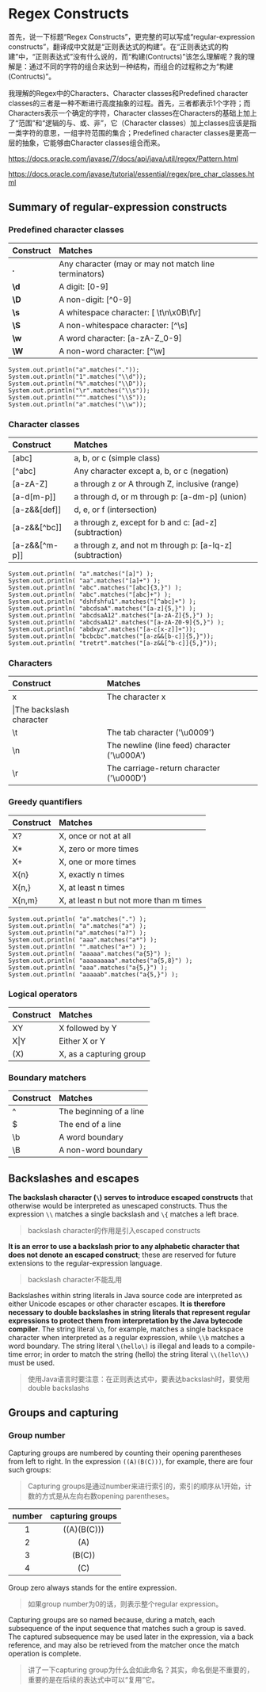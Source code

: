 # Regex Constructs #

首先，说一下标题“Regex Constructs”，更完整的可以写成“regular-expression constructs”，翻译成中文就是“正则表达式的构建”。在“正则表达式的构建”中，“正则表达式”没有什么说的，而“构建(Contructs)”该怎么理解呢？我的理解是：通过不同的字符的组合来达到一种结构，而组合的过程称之为“构建(Contructs)”。

我理解的Regex中的Characters、Character classes和Predefined character classes的三者是一种不断进行高度抽象的过程。首先，三者都表示1个字符；而Characters表示一个确定的字符，Character classes在Characters的基础上加上了“范围”和“逻辑的与、或、非”，它（Character classes）加上classes应该是指一类字符的意思，一组字符范围的集合；Predefined character classes是更高一层的抽象，它能够由Character classes组合而来。

https://docs.oracle.com/javase/7/docs/api/java/util/regex/Pattern.html

https://docs.oracle.com/javase/tutorial/essential/regex/pre_char_classes.html



## Summary of regular-expression constructs ##

### Predefined character classes ###


|Construct|Matches|
|:--------|:------|
|**.**|Any character (may or may not match line terminators)|
|**\d**|A digit: [0-9]|
|**\D**|A non-digit: [^0-9]|
|**\s**|A whitespace character: [ \t\n\x0B\f\r]|
|**\S**|A non-whitespace character: [^\s]|
|**\w**|A word character: [a-zA-Z_0-9]|
|**\W**|A non-word character: [^\w]|


    System.out.println("a".matches("."));
    System.out.println("1".matches("\\d"));
    System.out.println("%".matches("\\D"));
    System.out.println("\r".matches("\\s"));
    System.out.println("^".matches("\\S"));
    System.out.println("a".matches("\\w"));

### Character classes ###	
	
|Construct|Matches|
|:--------|:------|
|[abc]|a, b, or c (simple class)|
|[^abc]|Any character except a, b, or c (negation)|
|[a-zA-Z]|a through z or A through Z, inclusive (range)|
|[a-d[m-p]]|a through d, or m through p: [a-dm-p] (union)|
|[a-z&&[def]]|d, e, or f (intersection)|
|[a-z&&[^bc]]|a through z, except for b and c: [ad-z] (subtraction)|
|[a-z&&[^m-p]]|a through z, and not m through p: [a-lq-z] (subtraction)|
	
    System.out.println( "a".matches("[a]") );
    System.out.println( "aa".matches("[a]+") );
    System.out.println( "abc".matches("[abc]{3,}") );
    System.out.println( "abc".matches("[abc]+") );
    System.out.println( "dshfshfu1".matches("[^abc]+") );
    System.out.println( "abcdsaA".matches("[a-z]{5,}") );
    System.out.println( "abcdsaA12".matches("[a-zA-Z]{5,}") );
    System.out.println( "abcdsaA12".matches("[a-zA-Z0-9]{5,}") );
    System.out.println( "abdxyz".matches("[a-c[x-z]]+"));
    System.out.println( "bcbcbc".matches("[a-z&&[b-c]]{5,}"));
    System.out.println( "tretrt".matches("[a-z&&[^b-c]]{5,}"));
	

### Characters ###

|Construct|Matches|
|:--------|:------|
|x|The character x|
|\\|The backslash character|
|\t|The tab character ('\u0009')|
|\n|The newline (line feed) character ('\u000A')|
|\r|The carriage-return character ('\u000D')|

### Greedy quantifiers ###

|Construct|Matches|
|:--------|:------|
|X?|X, once or not at all|
|X*|X, zero or more times|
|X+|X, one or more times|
|X{n}|X, exactly n times|
|X{n,}|X, at least n times|
|X{n,m}|X, at least n but not more than m times|

    System.out.println( "a".matches(".") );
    System.out.println( "a".matches("a") );
    System.out.println("a".matches("a?") );
    System.out.println( "aaa".matches("a*") );
    System.out.println( "".matches("a+") );
    System.out.println( "aaaaa".matches("a{5}") );
    System.out.println( "aaaaaaaaa".matches("a{5,8}") );
    System.out.println( "aaa".matches("a{5,}") );
    System.out.println( "aaaaab".matches("a{5,}") );

### Logical operators ###

|Construct|Matches|
|:--------|:------|
|XY|X followed by Y|
|X\|Y|Either X or Y|
|(X)|X, as a capturing group|
	
### Boundary matchers ###
	
|Construct|Matches|
|:--------|:------|
|^|The beginning of a line|
|$|The end of a line|
|\b|A word boundary|
|\B|A non-word boundary|

## Backslashes and escapes ##

**The backslash character (`\`) serves to introduce escaped constructs** that otherwise would be interpreted as unescaped constructs. Thus the expression `\\` matches a single backslash and `\{` matches a left brace.

> backslash character的作用是引入escaped constructs

**It is an error to use a backslash prior to any alphabetic character that does not denote an escaped construct**; these are reserved for future extensions to the regular-expression language. 

> backslash character不能乱用

Backslashes within string literals in Java source code are interpreted as either Unicode escapes or other character escapes. **It is therefore necessary to double backslashes in string literals that represent regular expressions to protect them from interpretation by the Java bytecode compiler**. The string literal `\b`, for example, matches a single backspace character when interpreted as a regular expression, while `\\b` matches a word boundary. The string literal `\(hello\)` is illegal and leads to a compile-time error; in order to match the string (hello) the string literal `\\(hello\\)` must be used.

>使用Java语言时要注意：在正则表达式中，要表达backslash时，要使用double backslashs

## Groups and capturing ##

### Group number ###

Capturing groups are numbered by counting their opening parentheses from left to right. In the expression `((A)(B(C)))`, for example, there are four such groups:

> Capturing groups是通过number来进行索引的，索引的顺序从1开始，计数的方式是从左向右数opening parentheses。

|number|capturing groups|
|:----:|:--------------:|
|1     |	((A)(B(C))) |
|2     |	(A)         |
|3     |	(B(C))      |
|4     |	(C)         |

Group zero always stands for the entire expression.

>如果group number为0的话，则表示整个regular expression。

Capturing groups are so named because, during a match, each subsequence of the input sequence that matches such a group is saved. The captured subsequence may be used later in the expression, via a back reference, and may also be retrieved from the matcher once the match operation is complete.

> 讲了一下capturing group为什么会如此命名？其实，命名倒是不重要的，重要的是在后续的表达式中可以“复用”它。









